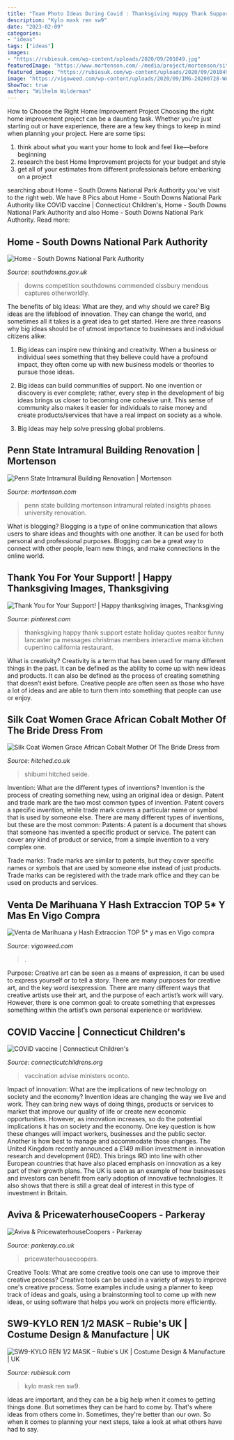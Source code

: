 ```yaml
---
title: "Team Photo Ideas During Covid : Thanksgiving Happy Thank Support Estate Holiday Quotes Realtor Funny Lancaster Pa Messages Christmas Members Interactive Mama Kitchen Cupertino California Restaurant"
description: "Kylo mask ren sw9"
date: "2023-02-09"
categories:
- "ideas"
tags: ["ideas"]
images:
- "https://rubiesuk.com/wp-content/uploads/2020/09/201049.jpg"
featuredImage: "https://www.mortenson.com/-/media/project/mortenson/site/images/projects/penn-state-im-1-3/gallery-9.jpg"
featured_image: "https://rubiesuk.com/wp-content/uploads/2020/09/201049.jpg"
image: "https://vigoweed.com/wp-content/uploads/2020/09/IMG-20200728-WA0040-768x1024.jpg"
ShowToc: true
author: "Wilhelm Wilderman"
---
```



How to Choose the Right Home Improvement Project
Choosing the right home improvement project can be a daunting task. Whether you're just starting out or have experience, there are a few key things to keep in mind when planning your project. Here are some tips: 
1. think about what you want your home to look and feel like—before beginning
2. research the best Home Improvement projects for your budget and style
3. get all of your estimates from different professionals before embarking on a project

	

		
searching about Home - South Downs National Park Authority you've visit to the right web. We have 8 Pics about Home - South Downs National Park Authority like COVID vaccine | Connecticut Children&#039;s, Home - South Downs National Park Authority and also Home - South Downs National Park Authority. Read more:
		
    
## Home - South Downs National Park Authority

<img loading=lazy src="https://www.southdowns.gov.uk/wp-content/uploads/2020/09/RS10232_Pony-heaven-by-Joe-James-HIGHLY-COMMENDED-lpr.jpg" onerror="this.onerror=null;this.src='https://tse4.mm.bing.net/th?id=OIP.0HkNb9FBxJ83fVPGEpi88gHaE7&amp;pid=15.1';" alt="Home - South Downs National Park Authority">

_Source: southdowns.gov.uk_

>downs competition southdowns commended cissbury mendous captures otherworldly. 

	

The benefits of big ideas: What are they, and why should we care?
Big ideas are the lifeblood of innovation. They can change the world, and sometimes all it takes is a great idea to get started. Here are three reasons why big ideas should be of utmost importance to businesses and individual citizens alike: 
1) Big ideas can inspire new thinking and creativity. When a business or individual sees something that they believe could have a profound impact, they often come up with new business models or theories to pursue those ideas. 

2) Big ideas can build communities of support. No one invention or discovery is ever complete; rather, every step in the development of big ideas brings us closer to becoming one cohesive unit. This sense of community also makes it easier for individuals to raise money and create products/services that have a real impact on society as a whole. 

3) Big ideas may help solve pressing global problems.

    
## Penn State Intramural Building Renovation | Mortenson

<img loading=lazy src="https://www.mortenson.com/-/media/project/mortenson/site/images/projects/penn-state-im-1-3/gallery-9.jpg" onerror="this.onerror=null;this.src='https://tse1.mm.bing.net/th?id=OIP.TSCR5_UZMezEaAHD5FusNAHaE8&amp;pid=15.1';" alt="Penn State Intramural Building Renovation | Mortenson">

_Source: mortenson.com_

>penn state building mortenson intramural related insights phases university renovation. 

	

What is blogging?
Blogging is a type of online communication that allows users to share ideas and thoughts with one another. It can be used for both personal and professional purposes. Blogging can be a great way to connect with other people, learn new things, and make connections in the online world.

    
## Thank You For Your Support! | Happy Thanksgiving Images, Thanksgiving

<img loading=lazy src="https://i.pinimg.com/736x/78/04/71/7804715aaf6f8a5c72b185fa32fb31e0--holiday-messages-real-estate-information.jpg" onerror="this.onerror=null;this.src='https://tse4.mm.bing.net/th?id=OIP.iobCV0vDqb4M3f-Cu3ecRAHaFb&amp;pid=15.1';" alt="Thank You for Your Support! | Happy thanksgiving images, Thanksgiving">

_Source: pinterest.com_

>thanksgiving happy thank support estate holiday quotes realtor funny lancaster pa messages christmas members interactive mama kitchen cupertino california restaurant. 

	

What is creativity?
Creativity is a term that has been used for many different things in the past. It can be defined as the ability to come up with new ideas and products. It can also be defined as the process of creating something that doesn’t exist before. Creative people are often seen as those who have a lot of ideas and are able to turn them into something that people can use or enjoy.

    
## Silk Coat Women Grace African Cobalt Mother Of The Bride Dress From

<img loading=lazy src="https://cdn0.hitched.co.uk/cat/mother-of-the-bride/shibumi/silk-coat-women-grace-african-cobalt--mfvo426155.jpg" onerror="this.onerror=null;this.src='https://tse1.mm.bing.net/th?id=OIP.A2nKhyYLsmD2XJ1EWKlM2QHaLH&amp;pid=15.1';" alt="Silk Coat Women Grace African Cobalt Mother Of The Bride Dress from">

_Source: hitched.co.uk_

>shibumi hitched seide. 

	

Invention: What are the different types of inventions?
Invention is the process of creating something new, using an original idea or design. Patent and trade mark are the two most common types of invention. Patent covers a specific invention, while trade mark covers a particular name or symbol that is used by someone else. There are many different types of inventions, but these are the most common:
Patents: A patent is a document that shows that someone has invented a specific product or service. The patent can cover any kind of product or service, from a simple invention to a very complex one.

Trade marks: Trade marks are similar to patents, but they cover specific names or symbols that are used by someone else instead of just products. Trade marks can be registered with the trade mark office and they can be used on products and services.

    
## Venta De Marihuana Y Hash Extraccion TOP 5* Y Mas En Vigo Compra

<img loading=lazy src="https://vigoweed.com/wp-content/uploads/2020/09/IMG-20200728-WA0040-768x1024.jpg" onerror="this.onerror=null;this.src='https://tse3.mm.bing.net/th?id=OIP.8q9LX4UQxnUPk7Gdj6gLkQHaJ4&amp;pid=15.1';" alt="Venta de Marihuana y Hash Extraccion TOP 5* y mas en Vigo compra">

_Source: vigoweed.com_

>. 

	

Purpose:
Creative art can be seen as a means of expression, it can be used to express yourself or to tell a story. There are many purposes for creative art, and the key word isexpression. There are many different ways that creative artists use their art, and the purpose of each artist’s work will vary. However, there is one common goal: to create something that expresses something within the artist’s own personal experience or worldview.

    
## COVID Vaccine | Connecticut Children&#039;s

<img loading=lazy src="https://www.connecticutchildrens.org/wp-content/uploads/2020/12/COVID-vaccine-768x403.jpg" onerror="this.onerror=null;this.src='https://tse1.mm.bing.net/th?id=OIP.Sykvv7woyF_yYmvXbRJ3gAHaD4&amp;pid=15.1';" alt="COVID vaccine | Connecticut Children&#039;s">

_Source: connecticutchildrens.org_

>vaccination advise ministers oconto. 

	

Impact of innovation: What are the implications of new technology on society and the economy?
Invention ideas are changing the way we live and work. They can bring new ways of doing things, products or services to market that improve our quality of life or create new economic opportunities. However, as innovation increases, so do the potential implications it has on society and the economy. One key question is how these changes will impact workers, businesses and the public sector. Another is how best to manage and accommodate those changes.
The United Kingdom recently announced a £149 million investment in innovation research and development (IRD). This brings IRD into line with other European countries that have also placed emphasis on innovation as a key part of their growth plans. The UK is seen as an example of how businesses and investors can benefit from early adoption of innovative technologies. It also shows that there is still a great deal of interest in this type of investment in Britain.

    
## Aviva &amp; PricewaterhouseCoopers - Parkeray

<img loading=lazy src="https://www.parkeray.co.uk/wp-content/uploads/2020/07/2-1536x1024.jpg" onerror="this.onerror=null;this.src='https://tse4.mm.bing.net/th?id=OIP.Dg4WVEGmP2bqC8SXGuuBmAHaE8&amp;pid=15.1';" alt="Aviva &amp; PricewaterhouseCoopers - Parkeray">

_Source: parkeray.co.uk_

>pricewaterhousecoopers. 

	

Creative Tools: What are some creative tools one can use to improve their creative process?
Creative tools can be used in a variety of ways to improve one's creative process. Some examples include using a planner to keep track of ideas and goals, using a brainstorming tool to come up with new ideas, or using software that helps you work on projects more efficiently.

    
## SW9-KYLO REN 1/2 MASK – Rubie&#039;s UK | Costume Design &amp; Manufacture | UK

<img loading=lazy src="https://rubiesuk.com/wp-content/uploads/2020/09/201049.jpg" onerror="this.onerror=null;this.src='https://tse2.mm.bing.net/th?id=OIP.Ej98jsiZMZai2_LpNuhQwgHaL2&amp;pid=15.1';" alt="SW9-KYLO REN 1/2 MASK – Rubie&#039;s UK | Costume Design &amp; Manufacture | UK">

_Source: rubiesuk.com_

>kylo mask ren sw9. 

	

Ideas are important, and they can be a big help when it comes to getting things done. But sometimes they can be hard to come by. That's where ideas from others come in. Sometimes, they're better than our own. So when it comes to planning your next steps, take a look at what others have had to say.

